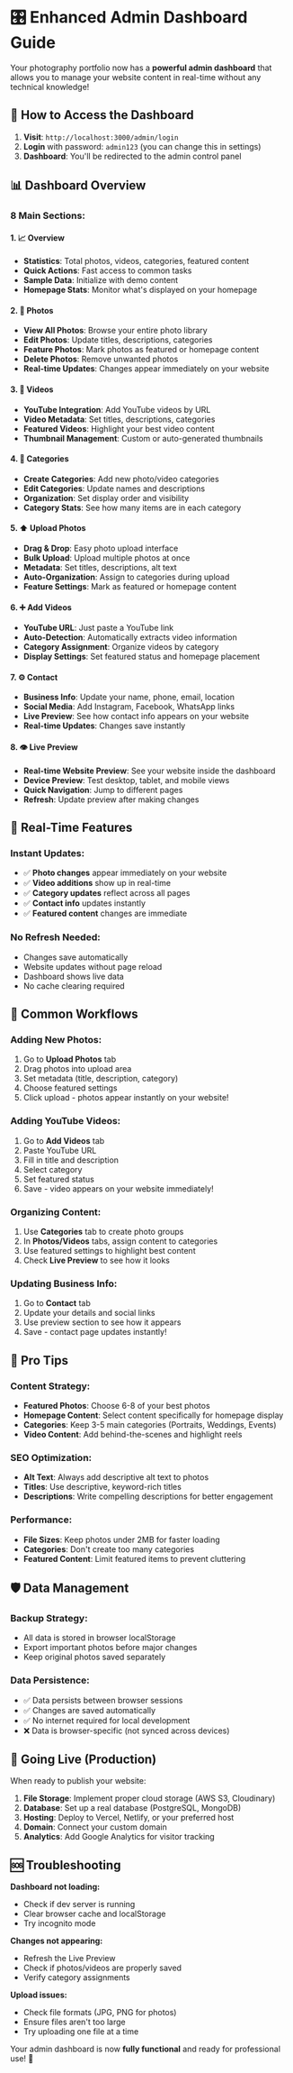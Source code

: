 # 🎛️ **Enhanced Admin Dashboard Guide**

Your photography portfolio now has a **powerful admin dashboard** that allows you to manage your website content in real-time without any technical knowledge!

## 🚀 **How to Access the Dashboard**

1. **Visit**: `http://localhost:3000/admin/login`
2. **Login** with password: `admin123` (you can change this in settings)
3. **Dashboard**: You'll be redirected to the admin control panel

## 📊 **Dashboard Overview**

### **8 Main Sections:**

#### 1. 📈 **Overview**
- **Statistics**: Total photos, videos, categories, featured content
- **Quick Actions**: Fast access to common tasks
- **Sample Data**: Initialize with demo content
- **Homepage Stats**: Monitor what's displayed on your homepage

#### 2. 📸 **Photos**
- **View All Photos**: Browse your entire photo library
- **Edit Photos**: Update titles, descriptions, categories
- **Feature Photos**: Mark photos as featured or homepage content
- **Delete Photos**: Remove unwanted photos
- **Real-time Updates**: Changes appear immediately on your website

#### 3. 🎥 **Videos**
- **YouTube Integration**: Add YouTube videos by URL
- **Video Metadata**: Set titles, descriptions, categories
- **Featured Videos**: Highlight your best video content
- **Thumbnail Management**: Custom or auto-generated thumbnails

#### 4. 📁 **Categories**
- **Create Categories**: Add new photo/video categories
- **Edit Categories**: Update names and descriptions
- **Organization**: Set display order and visibility
- **Category Stats**: See how many items are in each category

#### 5. ⬆️ **Upload Photos**
- **Drag & Drop**: Easy photo upload interface
- **Bulk Upload**: Upload multiple photos at once
- **Metadata**: Set titles, descriptions, alt text
- **Auto-Organization**: Assign to categories during upload
- **Feature Settings**: Mark as featured or homepage content

#### 6. ➕ **Add Videos**
- **YouTube URL**: Just paste a YouTube link
- **Auto-Detection**: Automatically extracts video information
- **Category Assignment**: Organize videos by category
- **Display Settings**: Set featured status and homepage placement

#### 7. ⚙️ **Contact**
- **Business Info**: Update your name, phone, email, location
- **Social Media**: Add Instagram, Facebook, WhatsApp links
- **Live Preview**: See how contact info appears on your website
- **Real-time Updates**: Changes save instantly

#### 8. 👁️ **Live Preview**
- **Real-time Website Preview**: See your website inside the dashboard
- **Device Preview**: Test desktop, tablet, and mobile views
- **Quick Navigation**: Jump to different pages
- **Refresh**: Update preview after making changes

## 🔄 **Real-Time Features**

### **Instant Updates:**
- ✅ **Photo changes** appear immediately on your website
- ✅ **Video additions** show up in real-time
- ✅ **Category updates** reflect across all pages
- ✅ **Contact info** updates instantly
- ✅ **Featured content** changes are immediate

### **No Refresh Needed:**
- Changes save automatically
- Website updates without page reload
- Dashboard shows live data
- No cache clearing required

## 🎯 **Common Workflows**

### **Adding New Photos:**
1. Go to **Upload Photos** tab
2. Drag photos into upload area
3. Set metadata (title, description, category)
4. Choose featured settings
5. Click upload - photos appear instantly on your website!

### **Adding YouTube Videos:**
1. Go to **Add Videos** tab
2. Paste YouTube URL
3. Fill in title and description
4. Select category
5. Set featured status
6. Save - video appears on your website immediately!

### **Organizing Content:**
1. Use **Categories** tab to create photo groups
2. In **Photos/Videos** tabs, assign content to categories
3. Use featured settings to highlight best content
4. Check **Live Preview** to see how it looks

### **Updating Business Info:**
1. Go to **Contact** tab
2. Update your details and social links
3. Use preview section to see how it appears
4. Save - contact page updates instantly!

## 🚨 **Pro Tips**

### **Content Strategy:**
- **Featured Photos**: Choose 6-8 of your best photos
- **Homepage Content**: Select content specifically for homepage display
- **Categories**: Keep 3-5 main categories (Portraits, Weddings, Events)
- **Video Content**: Add behind-the-scenes and highlight reels

### **SEO Optimization:**
- **Alt Text**: Always add descriptive alt text to photos
- **Titles**: Use descriptive, keyword-rich titles
- **Descriptions**: Write compelling descriptions for better engagement

### **Performance:**
- **File Sizes**: Keep photos under 2MB for faster loading
- **Categories**: Don't create too many categories
- **Featured Content**: Limit featured items to prevent cluttering

## 🛡️ **Data Management**

### **Backup Strategy:**
- All data is stored in browser localStorage
- Export important photos before major changes
- Keep original photos saved separately

### **Data Persistence:**
- ✅ Data persists between browser sessions
- ✅ Changes are saved automatically
- ✅ No internet required for local development
- ❌ Data is browser-specific (not synced across devices)

## 🚀 **Going Live (Production)**

When ready to publish your website:

1. **File Storage**: Implement proper cloud storage (AWS S3, Cloudinary)
2. **Database**: Set up a real database (PostgreSQL, MongoDB)
3. **Hosting**: Deploy to Vercel, Netlify, or your preferred host
4. **Domain**: Connect your custom domain
5. **Analytics**: Add Google Analytics for visitor tracking

## 🆘 **Troubleshooting**

**Dashboard not loading:**
- Check if dev server is running
- Clear browser cache and localStorage
- Try incognito mode

**Changes not appearing:**
- Refresh the Live Preview
- Check if photos/videos are properly saved
- Verify category assignments

**Upload issues:**
- Check file formats (JPG, PNG for photos)
- Ensure files aren't too large
- Try uploading one file at a time

Your admin dashboard is now **fully functional** and ready for professional use! 🎉
